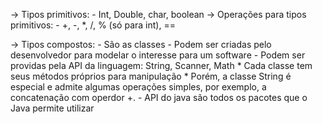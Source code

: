 -> Tipos primitivos:
    - Int, Double, char, boolean
-> Operações para tipos primitivos:
    - +, -, *, /, % (só para int), ==

-> Tipos compostos:
    - São as classes
    - Podem ser criadas pelo desenvolvedor para modelar o interesse para um software
    - Podem ser providas pela API da linguagem: String, Scanner, Math
        * Cada classe tem seus métodos próprios para manipulação
        * Porém, a classe String é especial e admite algumas operações simples, por exemplo, a concatenação com operdor +.
    - API do java são todos os pacotes que o Java permite utilizar